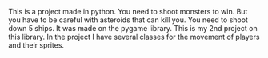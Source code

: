 This is a project made in python.  You need to shoot monsters to win. But you have to be careful with asteroids that can kill you. You need to shoot down 5 ships. It was made on the pygame library. This is my 2nd project on this library. In the project I have several classes for the movement of players and their sprites.
